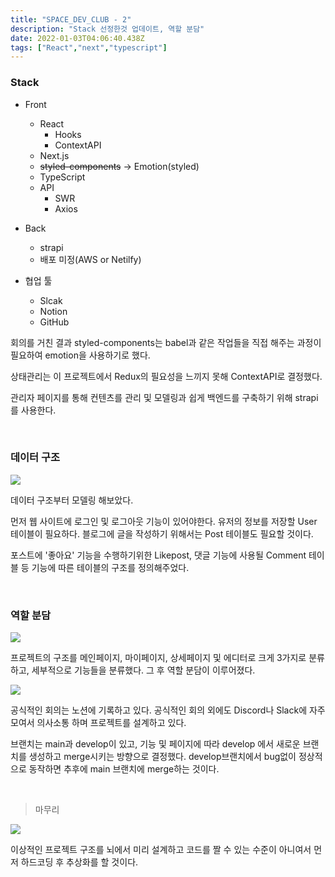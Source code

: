 ```yaml
---
title: "SPACE_DEV_CLUB - 2"
description: "Stack 선정한것 업데이트, 역할 분담"
date: 2022-01-03T04:06:40.438Z
tags: ["React","next","typescript"]
---
```

### Stack

* Front
  *  React
      * Hooks
      * ContextAPI
  *  Next.js
  *  ~~styled-components~~ -> Emotion(styled)
  *  TypeScript
  *  API
      * SWR
      * Axios
  
* Back
  * strapi
  * 배포 미정(AWS or Netilfy)

* 협업 툴
  *  Slcak
  *  Notion
  *  GitHub
  
회의를 거친 결과 styled-components는 babel과 같은 작업들을 직접 해주는 과정이 필요하여 emotion을 사용하기로 했다.

상태관리는 이 프로젝트에서 Redux의 필요성을 느끼지 못해 ContextAPI로 결정했다.

관리자 페이지를 통해 컨텐츠를 관리 및 모델링과 쉽게 백엔드를 구축하기 위해 strapi를 사용한다.

<br>

### 데이터 구조

![](/images/73765d50-ff63-4d09-9a52-ac0811edba3f-image.png)

데이터 구조부터 모델링 해보았다.

먼저 웹 사이트에 로그인 및 로그아웃 기능이 있어야한다. 유저의 정보를 저장할 User 테이블이 필요하다. 블로그에 글을 작성하기 위해서는 Post 테이블도 필요할 것이다.

포스트에 '좋아요' 기능을 수행하기위한 Likepost, 댓글 기능에 사용될 Comment 테이블 등 기능에 따른 테이블의 구조를 정의해주었다.

<br>

### 역할 분담

![](/images/7d45f74f-2499-4905-81ec-fbb194684d58-image.png)

프로젝트의 구조를 메인페이지, 마이페이지, 상세페이지 및 에디터로 크게 3가지로 분류하고, 세부적으로 기능들을 분류했다. 그 후 역할 분담이 이루어졌다.

![](/images/5d1e6772-3512-41b5-ba7b-0b3c83973e16-image.png)

공식적인 회의는 노션에 기록하고 있다. 공식적인 회의 외에도 Discord나 Slack에 자주 모여서 의사소통 하며 프로젝트를 설계하고 있다.

브랜치는 main과 develop이 있고, 기능 및 페이지에 따라 develop 에서 새로운 브랜치를 생성하고 merge시키는 방향으로 결정했다. develop브랜치에서 bug없이 정상적으로 동작하면 추후에 main 브랜치에 merge하는 것이다.

<br>

> 마무리

![](/images/72f2f86e-8b22-4eb8-b98d-509dca153c80-image.png)

이상적인 프로젝트 구조를 뇌에서 미리 설계하고 코드를 짤 수 있는 수준이 아니여서 먼저 하드코딩 후 추상화를 할 것이다.